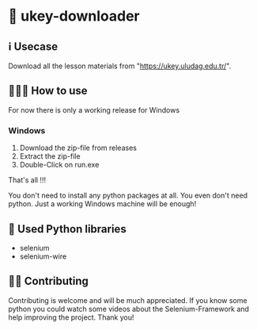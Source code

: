 # 🔗 ukey-downloader

## ℹ️ Usecase
Download all the lesson materials from "https://ukey.uludag.edu.tr/".


## 🧑🏻‍💻 How to use
For now there is only a working release for Windows
### Windows
1. Download the zip-file from releases
2. Extract the zip-file
3. Double-Click on run.exe

That's all !!!

You don't need to install any python packages at all. You even don't need python. Just a working Windows machine will be enough!

## 🐍 Used Python libraries
- selenium
- selenium-wire

## 🤝🏻 Contributing
Contributing is welcome and will be much appreciated. If you know some python you could watch some videos about the Selenium-Framework and help improving the project. Thank you!
